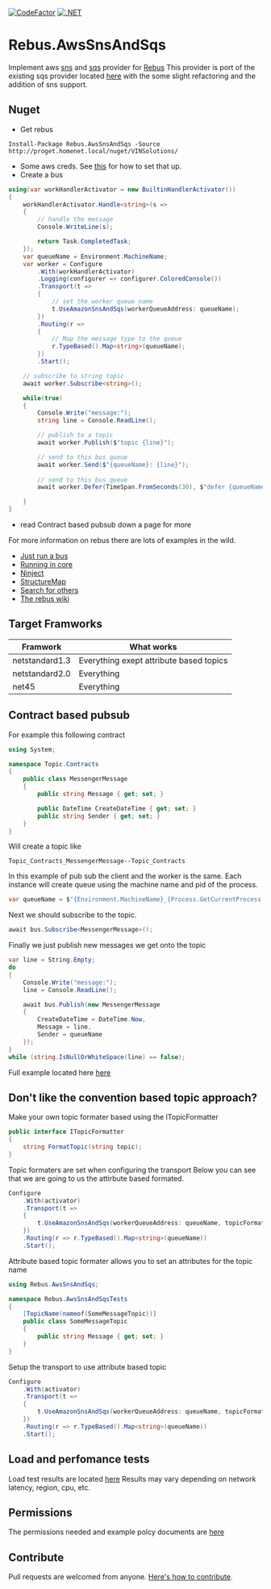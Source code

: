 [![CodeFactor](https://www.codefactor.io/repository/github/p47phoenix/rebus.awssnsandsqs/badge)](https://www.codefactor.io/repository/github/p47phoenix/rebus.awssnsandsqs)
[![.NET](https://github.com/P47Phoenix/Rebus.AwsSnsAndSqs/actions/workflows/dotnet.yml/badge.svg?branch=master)](https://github.com/P47Phoenix/Rebus.AwsSnsAndSqs/actions/workflows/dotnet.yml)

# Rebus.AwsSnsAndSqs
Implement aws [sns](https://aws.amazon.com/sns/) and [sqs](https://aws.amazon.com/sqs/) provider for [Rebus](https://github.com/rebus-org/Rebus)
This provider is port of the existing sqs provider located [here](https://github.com/rebus-org/Rebus.AmazonSQS) with the some slight refactoring and the addition of sns support.

## Nuget

* Get rebus
```batch
Install-Package Rebus.AwsSnsAndSqs -Source http://proget.homenet.local/nuget/VINSolutions/
```
* Some aws creds. See [this](https://aws.amazon.com/blogs/developer/referencing-credentials-using-profiles/) for how to set that up.
* Create a bus
```csharp
using(var workHandlerActivator = new BuiltinHandlerActivator())
{
    workHandlerActivator.Handle<string>(s =>
    {
        // handle the message
        Console.WriteLine(s);

        return Task.CompletedTask;
    });
    var queueName = Environment.MachineName;
    var worker = Configure
        .With(workHandlerActivator)
        .Logging(configurer => configurer.ColoredConsole())
        .Transport(t =>
        {
            // set the worker queue name
            t.UseAmazonSnsAndSqs(workerQueueAddress: queueName);
        })
        .Routing(r =>
        {
            // Map the message type to the queue
            r.TypeBased().Map<string>(queueName);
        })
        .Start();

    // subscribe to string topic
    await worker.Subscribe<string>();

    while(true)
    {        
        Console.Write("message:");
        string line = Console.ReadLine();

        // publish to a topic
        await worker.Publish($"topic {line}");

        // send to this bus queue
        await worker.Send($"{queueName}: {line}");
        
        // send to this bus queue
        await worker.Defer(TimeSpan.FromSeconds(30), $"defer {queueName}: {line}");

    }
}
```
* read Contract based pubsub down a page for more


For more information on rebus there are lots of examples in the wild.
* [Just run a bus](https://github.com/rebus-org/Rebus)
* [Running in core](https://github.com/rebus-org/Rebus.ServiceProvider)
* [Ninject](https://github.com/rebus-org/Rebus.Ninject)
* [StructureMap](https://github.com/rebus-org/Rebus.StructureMap)
* [Search for others](https://github.com/rebus-org)
* [The rebus wiki](https://github.com/rebus-org/Rebus/wiki)

## Target Framworks

Framwork       | What works
-------------- | ----------
netstandard1.3 | Everything exept attribute based topics
netstandard2.0 | Everything
net45          | Everything


## Contract based pubsub

For example this following contract
```csharp
using System;

namespace Topic.Contracts
{
    public class MessengerMessage
    {
        public string Message { get; set; }

        public DateTime CreateDateTime { get; set; }
        public string Sender { get; set; }
    }
}
```

Will create a topic like
```
Topic_Contracts_MessengerMessage--Topic_Contracts
```

In this example of pub sub the client and the worker is the same.
Each instance will create queue using the machine name and pid of the process.
```csharp
var queueName = $"{Environment.MachineName}_{Process.GetCurrentProcess().Id}".ToLowerInvariant();
```
Next we should subscribe to the topic.
```csharp
await bus.Subscribe<MessengerMessage>();
```
Finally we just publish new messages we get onto the topic
```csharp
var line = String.Empty;
do
{
    Console.Write("message:");
    line = Console.ReadLine();

    await bus.Publish(new MessengerMessage
    {
        CreateDateTime = DateTime.Now,
        Message = line,
        Sender = queueName
    });
}
while (string.IsNullOrWhiteSpace(line) == false);
```
Full example located here [here](FullExample.md)

## Don't like the convention based topic approach?
Make your own topic formater based using the ITopicFormatter
```csharp
public interface ITopicFormatter
{
    string FormatTopic(string topic);
}
```

Topic formaters are set when configuring the transport
Below you can see that we are going to us the attirbute based formated.
```csharp
Configure
    .With(activator)
    .Transport(t => 
    { 
        t.UseAmazonSnsAndSqs(workerQueueAddress: queueName, topicFormatter: new YourCustomTopicFormatter()); 
    })
    .Routing(r => r.TypeBased().Map<string>(queueName))
    .Start();
```

Attribute based topic formater allows you to set an attributes for the topic name
```csharp
using Rebus.AwsSnsAndSqs;

namespace Rebus.AwsSnsAndSqsTests
{
    [TopicName(nameof(SomeMessageTopic))]
    public class SomeMessageTopic
    {
        public string Message { get; set; }
    }
}
``` 

Setup the transport to use attribute based topic
```csharp
Configure
    .With(activator)
    .Transport(t => 
    { 
        t.UseAmazonSnsAndSqs(workerQueueAddress: queueName, topicFormatter: new AttributeBasedTopicFormatter()); 
    })
    .Routing(r => r.TypeBased().Map<string>(queueName))
    .Start();
```

## Load and perfomance tests
Load test results are located [here](LoadResults.md)
Results may vary depending on network latency, region, cpu, etc.

## Permissions
The permissions needed and example polcy documents are [here](PERMISSIONS.md)

## Contribute

Pull requests are welcomed from anyone.
[Here's how to contribute](CONTRIBUTE.md).
